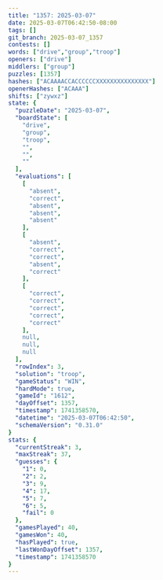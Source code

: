 ```yaml
---
title: "1357: 2025-03-07"
date: 2025-03-07T06:42:50-08:00
tags: []
git_branch: 2025-03-07_1357
contests: []
words: ["drive","group","troop"]
openers: ["drive"]
middlers: ["group"]
puzzles: [1357]
hashes: ["ACAAAACCACCCCCCXXXXXXXXXXXXXXX"]
openerHashes: ["ACAAA"]
shifts: ["zywxz"]
state: {
  "puzzleDate": "2025-03-07",
  "boardState": [
    "drive",
    "group",
    "troop",
    "",
    "",
    ""
  ],
  "evaluations": [
    [
      "absent",
      "correct",
      "absent",
      "absent",
      "absent"
    ],
    [
      "absent",
      "correct",
      "correct",
      "absent",
      "correct"
    ],
    [
      "correct",
      "correct",
      "correct",
      "correct",
      "correct"
    ],
    null,
    null,
    null
  ],
  "rowIndex": 3,
  "solution": "troop",
  "gameStatus": "WIN",
  "hardMode": true,
  "gameId": "1612",
  "dayOffset": 1357,
  "timestamp": 1741358570,
  "datetime": "2025-03-07T06:42:50",
  "schemaVersion": "0.31.0"
}
stats: {
  "currentStreak": 3,
  "maxStreak": 37,
  "guesses": {
    "1": 0,
    "2": 2,
    "3": 9,
    "4": 17,
    "5": 7,
    "6": 5,
    "fail": 0
  },
  "gamesPlayed": 40,
  "gamesWon": 40,
  "hasPlayed": true,
  "lastWonDayOffset": 1357,
  "timestamp": 1741358570
}
---
```

<!-- more -->
